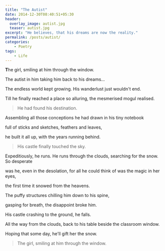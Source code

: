 ```yaml
---
title: "The Autist"
date: 2014-12-30T08:40:51+05:30
header:
  overlay_image: autist.jpg
  teaser: autist.jpg
excerpt: "He believes, that his dreams are now the reality."
permalink: /posts/autist/
categories:
    - Poetry
tags:
    - Life
---
```


**T**he girl, smiling at him through the window. 

The autist in him taking him back to his dreams... 

The endless world kept growing. His wanderlust just wouldn't end. 

Till he finally reached a place so alluring, the mesmerised mogul realised. 

> He had found his destination. 

Assembling all those conceptions he had drawn in his tiny notebook

full of sticks and sketches, feathers and leaves, 

he built it all up, with the years running behind. 

> His castle finally touched the sky. 

Expeditiously, he runs. He runs through the clouds, searching for the snow. So desperate 

was he, even in the desolation, for all he could think of was the magic in her eyes, 

the first time it snowed from the heavens. 

The puffy structures chilling him down to his spine, 

gasping for breath, the disappoint broke him. 

His castle crashing to the ground, he falls.

All the way from the clouds, back to his table beside the classroom window. 

Hoping that some day, he'll gift her the snow. 

> The girl, smiling at him through the window. 